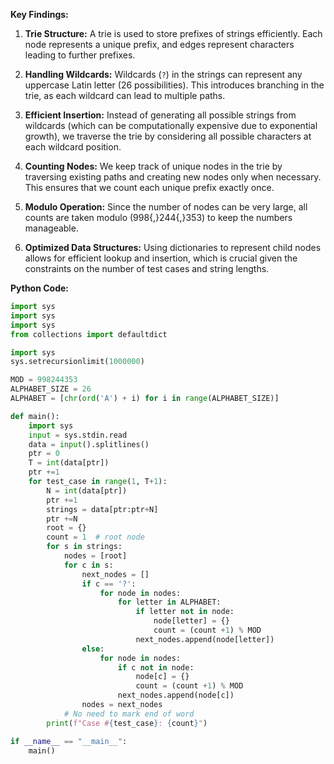 **Key Findings:**

1. **Trie Structure:** A trie is used to store prefixes of strings efficiently. Each node represents a unique prefix, and edges represent characters leading to further prefixes.

2. **Handling Wildcards:** Wildcards (`?`) in the strings can represent any uppercase Latin letter (26 possibilities). This introduces branching in the trie, as each wildcard can lead to multiple paths.

3. **Efficient Insertion:** Instead of generating all possible strings from wildcards (which can be computationally expensive due to exponential growth), we traverse the trie by considering all possible characters at each wildcard position.

4. **Counting Nodes:** We keep track of unique nodes in the trie by traversing existing paths and creating new nodes only when necessary. This ensures that we count each unique prefix exactly once.

5. **Modulo Operation:** Since the number of nodes can be very large, all counts are taken modulo \(998{,}244{,}353\) to keep the numbers manageable.

6. **Optimized Data Structures:** Using dictionaries to represent child nodes allows for efficient lookup and insertion, which is crucial given the constraints on the number of test cases and string lengths.

**Python Code:**

```python
import sys
import sys
import sys
from collections import defaultdict

import sys
sys.setrecursionlimit(1000000)

MOD = 998244353
ALPHABET_SIZE = 26
ALPHABET = [chr(ord('A') + i) for i in range(ALPHABET_SIZE)]

def main():
    import sys
    input = sys.stdin.read
    data = input().splitlines()
    ptr = 0
    T = int(data[ptr])
    ptr +=1
    for test_case in range(1, T+1):
        N = int(data[ptr])
        ptr +=1
        strings = data[ptr:ptr+N]
        ptr +=N
        root = {}
        count = 1  # root node
        for s in strings:
            nodes = [root]
            for c in s:
                next_nodes = []
                if c == '?':
                    for node in nodes:
                        for letter in ALPHABET:
                            if letter not in node:
                                node[letter] = {}
                                count = (count +1) % MOD
                            next_nodes.append(node[letter])
                else:
                    for node in nodes:
                        if c not in node:
                            node[c] = {}
                            count = (count +1) % MOD
                        next_nodes.append(node[c])
                nodes = next_nodes
            # No need to mark end of word
        print(f"Case #{test_case}: {count}")

if __name__ == "__main__":
    main()
```